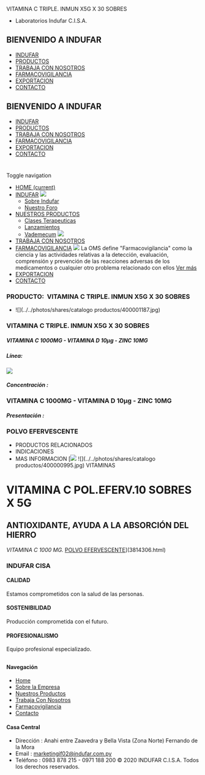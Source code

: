 VITAMINA C TRIPLE. INMUN X5G X 30 SOBRES
- Laboratorios Indufar C.I.S.A.
## BIENVENIDO A INDUFAR
* [INDUFAR](3816140.html#)
* [PRODUCTOS](3816140.html#)
* [TRABAJA CON NOSOTROS](3816140.html#)
* [FARMACOVIGILANCIA](3816140.html#)
* [EXPORTACION](3816140.html#)
* [CONTACTO](3816140.html#)
## BIENVENIDO A INDUFAR
* [INDUFAR](../../index.html)
* [PRODUCTOS](../../productos.html)
* [TRABAJA CON NOSOTROS](../../trabaja_con_nosotros.html)
* [FARMACOVIGILANCIA](../../farmacovigilancia.html)
* [EXPORTACION](../../exportacion.html)
* [CONTACTO](../../contacto.html)
# 
Toggle navigation
* [HOME (current)](../../index.html)
* [INDUFAR](3816140.html#) 
  [![ ](../../photos/shares/Sistema/Menu/indufar_menul.jpg)](../../institucional.html)
  - [Sobre Indufar](../../institucional.html)
  - [Nuestro Foro](../../blog.html)
* [NUESTROS PRODUCTOS](3816140.html#) 
  - [Clases Terapeuticas](../clases_terapeuticas.html)
  - [Lanzamientos](../lanzamientos.html)
  - [Vademecum](../../productos.html)
  [![ ](../../photos/shares/Sistema/Menu/productos.png)](../../productos.html)
* [TRABAJA CON NOSOTROS](../../trabaja_con_nosotros.html)
* [FARMACOVIGILANCIA](3816140.html#) 
  [![ ](../../photos/shares/Sistema/Menu/TUBOS.png)](../../farmacovigilancia.html)
  La OMS define "Farmacovigilancia" como la ciencia y las actividades relativas a la detección, evaluación, comprensión y prevención de las reacciones adversas de los medicamentos o cualquier otro problema relacionado con ellos
  [Ver más](../../farmacovigilancia.html)
* [EXPORTACION](../../exportacion.html)
* [CONTACTO](../../contacto.html)
### PRODUCTO:  VITAMINA C TRIPLE. INMUN X5G X 30 SOBRES
* ![](../../photos/shares/catalogo productos/400001187.jpg)
### **VITAMINA C TRIPLE. INMUN X5G X 30 SOBRES**
##### **VITAMINA C 1000MG - VITAMINA D 10µg - ZINC 10MG**
##### **Línea:**
[![](../../photos/shares/Laboratorios/lab_indufar.png)](../linea/1.html)
##### **Concentración :**
### VITAMINA C 1000MG - VITAMINA D 10µg - ZINC 10MG
##### **Presentación :**
### POLVO EFERVESCENTE
* PRODUCTOS RELACIONADOS
* INDICACIONES
* MAS INFORMACION
[![](../../photos/shares/Laboratorios/lab_indufar.png)
![](../../photos/shares/catalogo productos/400000995.jpg)
VITAMINAS
# VITAMINA C POL.EFERV.10 SOBRES X 5G
## ANTIOXIDANTE, AYUDA A LA ABSORCIÓN DEL HIERRO
*VITAMINA C 1000 MG.*
[POLVO EFERVESCENTE](3816140.html#)](3814306.html)
### INDUFAR CISA
#### CALIDAD
Estamos comprometidos con la salud de las personas.
#### SOSTENIBILIDAD
Producción comprometida con el futuro.
#### PROFESIONALISMO
Equipo profesional especializado.
## 
#### Navegación
* [Home](../../index.html)
* [Sobre la Empresa](../../institucional.html)
* [Nuestros Productos](../../productos.html)
* [Trabaja Con Nosotros](../../trabaja_con_nosotros.html)
* [Farmacovigilancia](../../farmacovigilancia.html)
* [Contacto](../../contacto.html)
#### Casa Central
* Dirección : Anahi entre Zaavedra y Bella Vista (Zona Norte) Fernando de la Mora
* Email : [marketingif02@indufar.com.py](mailto:marketingif02@indufar.com.py)
* Teléfono : 0983 878 215 - 0971 188 200
© 2020 INDUFAR C.I.S.A. Todos los derechos reservados.